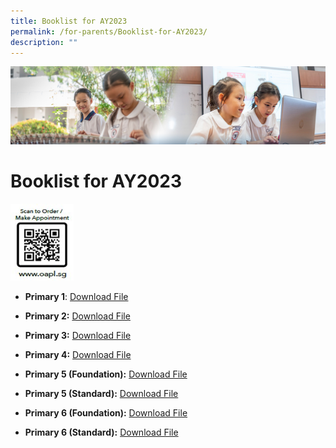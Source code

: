 ```yaml
---
title: Booklist for AY2023
permalink: /for-parents/Booklist-for-AY2023/
description: ""
---
```

![](/images/ForParents.jpg)

Booklist for AY2023
===================

<img src="/images/QR-codesg.jpg" style="width:20%">




*   <b>Primary 1</b>: [Download File](/files/TPPS_Booklist_Primary_1_2023.pdf)
*   <b>Primary 2:</b> [Download File](https://tampinespri.moe.edu.sg/qql/slot/u175/files/2023/Booklist/TPPS_Booklist_Primary_2_2023.pdf)
*   <b>Primary 3:</b> [Download File](https://tampinespri.moe.edu.sg/qql/slot/u175/files/2023/Booklist/TPPS_Booklist_Primary_3_2023.pdf)  
    
*   <b>Primary 4:</b> [Download File](https://tampinespri.moe.edu.sg/qql/slot/u175/files/2023/Booklist/TPPS_Booklist_Primary_4_2023.pdf)  
    
*   <b>Primary 5 (Foundation):</b> [Download File](https://tampinespri.moe.edu.sg/qql/slot/u175/files/2023/Booklist/TPPS_Booklist_Primary_5_FDN_2023.pdf)  
    
*   <b>Primary 5 (Standard):</b> [Download File](https://tampinespri.moe.edu.sg/qql/slot/u175/files/2023/Booklist/TPPS_Booklist_Primary_5_STD_2023.pdf)  
    
*   <b>Primary 6 (Foundation):</b> [Download File](https://tampinespri.moe.edu.sg/qql/slot/u175/files/2023/Booklist/TPPS_Booklist_Primary_6_FDN_2023.pdf)  
    
*   <b>Primary 6 (Standard):</b> [Download File](https://tampinespri.moe.edu.sg/qql/slot/u175/files/2023/Booklist/TPPS_Booklist_Primary_6_STD_2023.pdf)